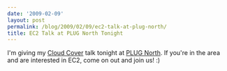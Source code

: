 ```yaml
---
date: '2009-02-09'
layout: post
permalink: /blog/2009/02/09/ec2-talk-at-plug-north/
title: EC2 Talk at PLUG North Tonight
---
```

I'm giving my [Cloud Cover](/talks/TheGoodBadAndUglyOfEC2-PL.pdf) talk tonight at [PLUG North](http://www.phillylinux.org/north.html). If you're in the area and are interested in EC2, come on out and join us! :)
